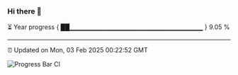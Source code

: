 ### Hi there 👋

⏳ Year progress { ██▁▁▁▁▁▁▁▁▁▁▁▁▁▁▁▁▁▁▁▁▁▁▁▁▁▁▁▁ } 9.05 %

---

⏰ Updated on Mon, 03 Feb 2025 00:22:52 GMT

![Progress Bar CI](https://github.com/liununu/liununu/workflows/Progress%20Bar%20CI/badge.svg)

